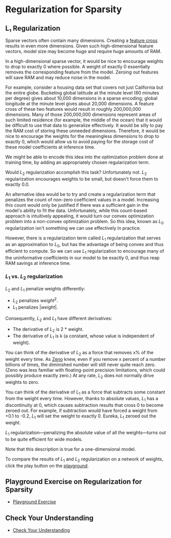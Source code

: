 # Regularization for Sparsity

## L₁ Regularization

Sparse vectors often contain many dimensions. Creating a [feature cross](https://developers.google.com/machine-learning/crash-course/feature-crosses/video-lecture) results in even more dimensions. Given such high-dimensional feature vectors, model size may become huge and require huge amounts of RAM.

In a high-dimensional sparse vector, it would be nice to encourage weights to drop to exactly 0 where possible. A weight of exactly 0 essentially removes the corresponding feature from the model. Zeroing out features will save RAM and may reduce noise in the model.

For example, consider a housing data set that covers not just California but the entire globe. Bucketing global latitude at the minute level (60 minutes per degree) gives about 10,000 dimensions in a sparse encoding; global longitude at the minute level gives about 20,000 dimensions. A feature cross of these two features would result in roughly 200,000,000 dimensions. Many of those 200,000,000 dimensions represent areas of such limited residence (for example, the middle of the ocean) that it would be difficult to use that data to generalize effectively. It would be silly to pay the RAM cost of storing these unneeded dimensions. Therefore, it would be nice to encourage the weights for the meaningless dimensions to drop to exactly 0, which would allow us to avoid paying for the storage cost of these model coefficients at inference time.

We might be able to encode this idea into the optimization problem done at training time, by adding an appropriately chosen regularization term.

Would $L_{2}$ regularization accomplish this task? Unfortunately not. $L_{2}$ regularization encourages weights to be small, but doesn't force them to exactly 0.0.

An alternative idea would be to try and create a regularization term that penalizes the count of non-zero coefficient values in a model. Increasing this count would only be justified if there was a sufficient gain in the model's ability to fit the data. Unfortunately, while this count-based approach is intuitively appealing, it would turn our convex optimization problem into a non-convex optimization problem. So this idea, known as $L_{0}$ regularization isn't something we can use effectively in practice.

However, there is a regularization term called $L_{1}$ regularization that serves as an approximation to $L_{0}$, but has the advantage of being convex and thus efficient to compute. So we can use $L_{1}$ regularization to encourage many of the uninformative coefficients in our model to be exactly 0, and thus reap RAM savings at inference time.

### $L_{1}$ vs. $L_{2}$ regularization

$L_{2}$ and $L_{1}$ penalize weights differently:

* $L_{2}$ penalizes $weight^2$.
* $L_{1}$ penalizes $|weight|$.

Consequently, $L_{2}$ and $L_{1}$ have different derivatives:

* The derivative of $L_{2}$ is 2 * weight.
* The derivative of $L_{1}$ is k (a constant, whose value is independent of weight).

You can think of the derivative of $L_{2}$ as a force that removes x% of the weight every time. As [Zeno](https://en.wikipedia.org/wiki/Zeno's_paradoxes#Dichotomy_paradox) knew, even if you remove x percent of a number billions of times, the diminished number will still never quite reach zero. (Zeno was less familiar with floating-point precision limitations, which could possibly produce exactly zero.) At any rate, $L_{2}$ does not normally drive weights to zero.

You can think of the derivative of $L_{1}$ as a force that subtracts some constant from the weight every time. However, thanks to absolute values, $L_{1}$ has a discontinuity at 0, which causes subtraction results that cross 0 to become zeroed out. For example, if subtraction would have forced a weight from +0.1 to -0.2, $L_{1}$ will set the weight to exactly 0. Eureka, $L_{1}$ zeroed out the weight.

$L_{1}$ regularization—penalizing the absolute value of all the weights—turns out to be quite efficient for wide models.

Note that this description is true for a one-dimensional model.

To compare the results of $L_{1}$ and $L_{2}$ regularization on a network of weights, click the play button on the [playground](https://developers.google.com/machine-learning/crash-course/regularization-for-sparsity/l1-regularization#l1-vs.-l2-regularization.).

## Playground Exercise on Regularization for Sparsity

* [Playground Exercise](https://developers.google.com/machine-learning/crash-course/regularization-for-sparsity/playground-exercise)

## Check Your Understanding

* [Check Your Understanding](https://developers.google.com/machine-learning/crash-course/regularization-for-sparsity/check-your-understanding)